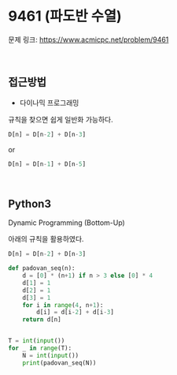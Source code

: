 # 9461 (파도반 수열)

문제 링크: <https://www.acmicpc.net/problem/9461>  

<br>

## 접근방법

- 다이나믹 프로그래밍

규칙을 찾으면 쉽게 일반화 가능하다.

```python
D[n] = D[n-2] + D[n-3]
```

or

```python
D[n] = D[n-1] + D[n-5]
```

<br>

## Python3

Dynamic Programming (Bottom-Up)  

아래의 규칙을 활용하였다.

```python
D[n] = D[n-2] + D[n-3]
```

```python
def padovan_seq(n):
    d = [0] * (n+1) if n > 3 else [0] * 4
    d[1] = 1
    d[2] = 1
    d[3] = 1
    for i in range(4, n+1):
        d[i] = d[i-2] + d[i-3]
    return d[n]


T = int(input())
for _ in range(T):
    N = int(input())
    print(padovan_seq(N))
```
